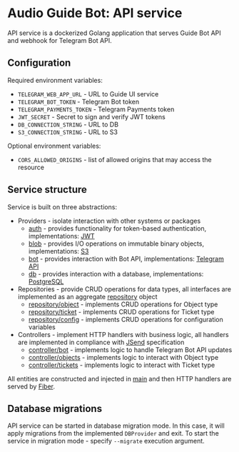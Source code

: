 # Audio Guide Bot: API service
API service is a dockerized Golang application that serves Guide Bot API and webhook for Telegram Bot API.

## Configuration
Required environment variables:
- `TELEGRAM_WEB_APP_URL` - URL to Guide UI service
- `TELEGRAM_BOT_TOKEN` - Telegram Bot token
- `TELEGRAM_PAYMENTS_TOKEN` - Telegram Payments token
- `JWT_SECRET` - Secret to sign and verify JWT tokens
- `DB_CONNECTION_STRING` - URL to DB
- `S3_CONNECTION_STRING` - URL to S3

Optional environment variables:
- `CORS_ALLOWED_ORIGINS` - list of allowed origins that may access the resource

## Service structure
Service is built on three abstractions:
- Providers - isolate interaction with other systems or packages
    - [auth](./auth/auth.go) - provides functionality for token-based authentication, implementations: [JWT](./auth/jwt.go)
    - [blob](./blob/blob.go) - provides I/O operations on immutable binary objects, implementations: [S3](./blob/s3.go)
    - [bot](./bot/bot.go) - provides interaction with Bot API, implementations: [Telegram API](./bot/telegram.go)
    - [db](./db/db.go) - provides interaction with a database, implementations: [PostgreSQL](./db/postgres.go)
- Repositories - provide CRUD operations for data types, all interfaces are implemented as an aggregate [repository](./repository/repository.go) object
    - [repository/object](./repository/object.go) - implements CRUD operations for Object type
    - [repository/ticket](./repository/ticket.go) - implements CRUD operations for Ticket type
    - [repository/config](./repository/config.go) - implements CRUD operations for configuration variables
- Controllers - implement HTTP handlers with business logic, all handlers are implemented in compliance with [JSend](https://github.com/omniti-labs/jsend) specification
    - [controller/bot](./controller/bot.go) - implements logic to handle Telegram Bot API updates
    - [controller/objects](./controller/objects.go) - implements logic to interact with Object type
    - [controller/tickets](./controller/tickets.go) - implements logic to interact with Ticket type

All entities are constructed and injected in [main](main.go) and then HTTP handlers are served by [Fiber](https://github.com/gofiber/fiber).

## Database migrations
API service can be started in database migration mode. In this case, it will apply migrations from the implemented `DBProvider` and exit. To start the service in migration mode - specify `--migrate` execution argument.